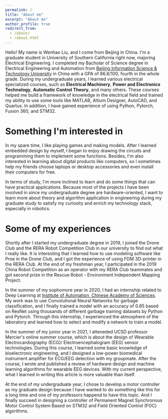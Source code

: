 ```yaml
---
permalink: /
title: "About me"
excerpt: "About me"
author_profile: true
redirect_from: 
  - /about/
  - /about.html
---
```


Hello! My name is Wenhao Liu, and I come from Beijing in China. I'm a graduate student in University of Southern California right now, majoring Electrical Engineering. I completed my Bacholar of Science degree in Electrical Engineering and Automation from [Beijing Information Science & Technology University](https://www.bistu.edu.cn/) in China with a GPA of 86.8/100, fourth in the whole grade. During my undergraduate years, I learned various electrical specialized courses, such as <span style="font-weight: bold;">Electrical Machinery</span>, <span style="font-weight: bold;">Power and Electronics Technology</span>, <span style="font-weight: bold;">Automatic Control Theory</span>, and many others. These courses helped me build a framework of knowledge in the electrical field and trained my ability to use some tools like MATLAB, Altium Designer, AutoCAD, and Quartus. In addition, I have gained experience of using Python, Pytorch, Fusion 360, and STM32. 

Something I'm interested in
======
In my spare time, I like playing games and making models. After I learned embedded design by myself, I began to enjoy drawing the circuits and programming them to implement some functions. Besides, I'm also interested in learning about digital products like computers, so I sometimes help my friends choose laptops or desktop accessories and even install their computers for free. 

In terms of study, I'm more inclined to learn and do some things that can have practical applications. Because most of the projects I have been involved in since my undergraduate degree are hardware-oriented, I want to learn more about theory and algorithm application in engineering during my graduate study to satisfy my curiosity and enrich my technology stack, especially in robotics. 

Some of my experiences
======
Shortly after I started my undergraduate degree in 2019, I joined the Drone Club and the RERA Robot Competition Club in our university to find out what I really like. It is interesting that I learned how to use modeling software like Proe in the Drone Club, and I got the experience of using FDM 3D-printer in the RERA Club. At the end of my freshman year, I participated in the 2019 China Robot Competition as an operator with my RERA Club teammates and got second prize in the Rescue Robot - Environment Independent Mapping Project.

In the summer of my sophomore year in 2020, I had an internship related to Deep Learning at [Institute of Automation, Chinese Academy of Sciences](http://www.ia.cas.cn/). My work was to use Convolutional Neural Networks for garbage classification, and I finally trained a model with an accuracy of 0.85 based on ResNet using thousands of different garbage training datasets by Python and Pytorch. Through this internship, I experienced the atmosphere of the laboratory and learned how to select and modify a network to train a model. 

In the summer of my junior year in 2021, I atteneded UCSD professor Mercier's online summer course, which is about the design of Wearable Electrocardiography (ECG)/ Electroencephalogram (EEG) sensor technologies. During this course, I learned some basic knowledge of bioelectronic engineering, and I designed a low-power biomedical instrument amplifier for ECG/EEG detection with my groupmate. After the course, I wrote and published a review of hardware design and machine learning algorithms for wearable EEG devices. With my current perspective, what I learned in writing this article is more valuable than itself.

At the end of my undergraduate year, I chose to develop a motor controller as my graduate design because I have wanted to do something like this for a long time and one of my professors happend to have this topic. And I finally succeed in designing a controller of Permanent Magnet Synchronous Motor Control System Based on STM32 and Field Oriented Control (FOC) algorithms.


